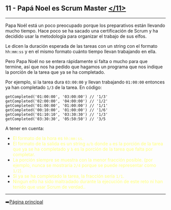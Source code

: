 ## **11 - Papá Noel es Scrum Master** [</11>](11-scrumMaster.js)
---
Papa Noél está un poco preocupado porque los preparativos están llevando mucho tiempo. Hace poco se ha sacado una certificación de Scrum y ha decidido usar la metodología para organizar el trabajo de sus elfos.

Le dicen la duración esperada de las tareas con un string con el formato `hh:mm:ss` y en el mismo formato cuánto tiempo llevan trabajando en ella.

Pero Papa Noél no se entera rápidamente si falta o mucho para que termine, así que nos ha pedido que hagamos un programa que nos indique la porción de la tarea que ya se ha completado.

Por ejemplo, si la tarea dura `03:00:00` y llevan trabajando `01:00:00` entonces ya han completado `1/3` de la tarea. En código:

```
getCompleted('01:00:00', '03:00:00') // '1/3'
getCompleted('02:00:00', '04:00:00') // '1/2'
getCompleted('01:00:00', '01:00:00') // '1/1'
getCompleted('00:10:00', '01:00:00') // '1/6'
getCompleted('01:10:10', '03:30:30') // '1/3'
getCompleted('03:30:30', '05:50:50') // '3/5
```

A tener en cuenta:
  - <span style="color:#ffff77">El formato de la hora es `hh:mm:ss`.</span>
  - <span style="color:#ffff77">El formato de la salida es un string `a/b` donde `a` es la porción de la tarea que ya se ha completado y `b` es la porción de la tarea que falta por completar.</span>
  - <span style="color:#ffff77">La porción siempre se muestra con la menor fracción posible. (por ejemplo, nunca se mostraría `2/4` porque se puede representar como `1/2`).</span>
  - <span style="color:#ffff77">Si ya se ha completado la tarea, la fracción sería `1/1`.</span>
  - <span style="color:#ffff77">Ningun elfo ha sido maltradado durante la ejecución de este reto ni han tenido que usar Scrum de verdad..</span>
---
➡️[Página principal](../../README.md)